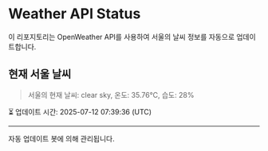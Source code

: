 
# Weather API Status

이 리포지토리는 OpenWeather API를 사용하여 서울의 날씨 정보를 자동으로 업데이트합니다.

## 현재 서울 날씨
> 서울의 현재 날씨: clear sky, 온도: 35.76°C, 습도: 28%

⏳ 업데이트 시간: 2025-07-12 07:39:36 (UTC)

---
자동 업데이트 봇에 의해 관리됩니다.
